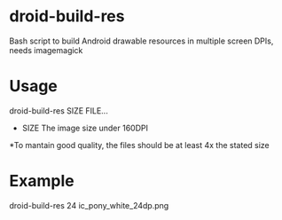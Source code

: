 # droid-build-res
Bash script to build Android drawable resources in multiple screen DPIs, needs imagemagick

# Usage
droid-build-res SIZE FILE...  
* SIZE The image size under 160DPI

*To mantain good quality, the files should be at least 4x the stated size

# Example
droid-build-res 24 ic_pony_white_24dp.png
